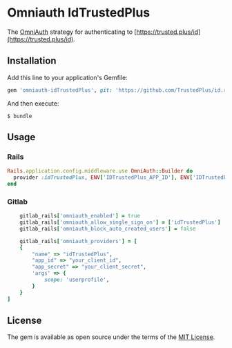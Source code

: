 # Omniauth IdTrustedPlus

The [OmniAuth](https://github.com/intridea/omniauth) strategy for authenticating to [https://trusted.plus/id](https://trusted.plus/id).

## Installation

Add this line to your application's Gemfile:

```ruby
gem 'omniauth-idTrustedPlus', git: 'https://github.com/TrustedPlus/id.ruby.git'
```

And then execute:

    $ bundle

## Usage

### Rails

```ruby
Rails.application.config.middleware.use OmniAuth::Builder do
  provider :idTrustedPlus, ENV['IDTrustedPlus_APP_ID'], ENV['IDTrustedPlus_APP_SECRET']
end
```

### Gitlab

```ruby
    gitlab_rails['omniauth_enabled'] = true 
    gitlab_rails['omniauth_allow_single_sign_on'] = ['idTrustedPlus']
    gitlab_rails['omniauth_block_auto_created_users'] = false

    gitlab_rails['omniauth_providers'] = [
    {
        "name" => "idTrustedPlus",
        "app_id" => "your_client_id",
        "app_secret" => "your_client_secret",
        'args' => {
            scope: 'userprofile',
        }              
    }
]
```
## License

The gem is available as open source under the terms of the [MIT License](https://opensource.org/licenses/MIT).
